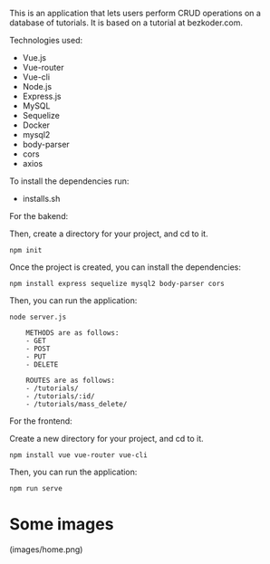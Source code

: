 This is an application that lets users perform CRUD operations on a database of tutorials. It is based on a 
tutorial at bezkoder.com.

Technologies used:
- Vue.js
- Vue-router
- Vue-cli
- Node.js
- Express.js
- MySQL
- Sequelize
- Docker
- mysql2 
- body-parser 
- cors
- axios


To install the dependencies run:
- installs.sh

For the bakend:

Then, create a directory for your project, and cd to it.
    
    npm init

Once the project is created, you can install the dependencies:
    
    npm install express sequelize mysql2 body-parser cors
    
Then, you can run the application:
    
    node server.js

        METHODS are as follows:
        - GET
        - POST
        - PUT
        - DELETE

        ROUTES are as follows:
        - /tutorials/
        - /tutorials/:id/
        - /tutorials/mass_delete/


For the frontend:

Create a new directory for your project, and cd to it.

    npm install vue vue-router vue-cli
    
Then, you can run the application:
    
    npm run serve






# Some images

(images/home.png)
